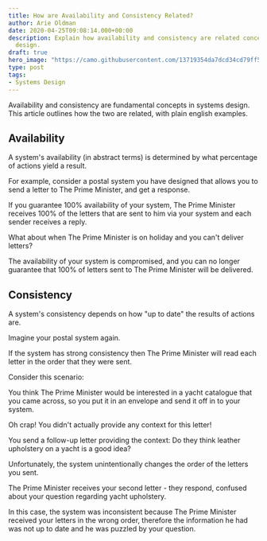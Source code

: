 ```yaml
---
title: How are Availability and Consistency Related?
author: Arie Oldman
date: 2020-04-25T09:08:14.000+00:00
description: Explain how availability and consistency are related concepts in system
  design.
draft: true
hero_image: "https://camo.githubusercontent.com/13719354da7dcd34cd79ff5f8b6306a67bc18261/687474703a2f2f692e696d6775722e636f6d2f62674c4d4932752e706e67"
type: post
tags:
- Systems Design
---
```

Availability and consistency are fundamental concepts in systems design. This
article outlines how the two are related, with plain english examples.

## Availability

A system's availability (in abstract terms) is determined by what percentage of 
actions yield a result.

For example, consider a postal system you have designed that allows you to send a 
letter to The Prime Minister, and get a response. 

If you guarantee 100% availability of your system, The Prime Minister receives 
100% of the letters that are sent to him via your system and each sender
receives a reply.

What about when The Prime Minister is on holiday and you can't deliver letters?

The availability of your system is compromised, and you can no longer guarantee
that 100% of letters sent to The Prime Minister will be delivered.

## Consistency

A system's consistency depends on how "up to date" the results of actions are.

Imagine your postal system again. 

If the system has strong consistency then The Prime
Minister will read each letter in the order that they were sent. 

Consider this scenario: 

You think The Prime Minister would be interested in a yacht catalogue that you 
came across, so you put it in an envelope and send it off in to your system. 

Oh crap! You didn't actually provide any context for this
letter!

You send a follow-up letter providing the context: Do they think leather 
upholstery on a yacht is a good idea?

Unfortunately, the system unintentionally changes the order of the letters you
sent.

The Prime Minister receives your second letter - they respond, confused about
your question regarding yacht upholstery.

In this case, the system was inconsistent because The Prime Minister received
your letters in the wrong order, therefore the information he had was not up
to date and he was puzzled by your question.
